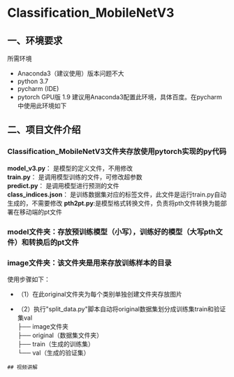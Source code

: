 # Classification_MobileNetV3
## 一、环境要求
 所需环境
* Anaconda3（建议使用）版本问题不大
* python 3.7
* pycharm (IDE)
* pytorch GPU版 1.9 建议用Anaconda3配置此环境，具体百度。在pycharm 中使用此环境如下

## 二、项目文件介绍
### Classification_MobileNetV3文件夹存放使用pytorch实现的py代码
**model_v3.py**： 是模型的定义文件，不用修改  
**train.py**： 是调用模型训练的文件，可修改超参数    
**predict.py**： 是调用模型进行预测的文件  
**class_indices.json**： 是训练数据集对应的标签文件，此文件是运行train.py自动生成的，不需要修改
**pth2pt.py**:是模型格式转换文件，负责将pth文件转换为能部署在移动端的pt文件
### model文件夹：存放预训练模型（小写），训练好的模型（大写pth文件）和转换后的pt文件
### image文件夹：该文件夹是用来存放训练样本的目录
使用步骤如下：
* （1）在此original文件夹为每个类别单独创建文件夹存放图片

* （2）执行"split_data.py"脚本自动将original数据集划分成训练集train和验证集val    
├── image文件夹   
       ├── original（数据集文件夹）  
       ├── train（生成的训练集）  
       └── val（生成的验证集） 
``` 
## 视频讲解
